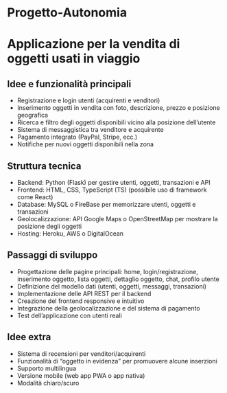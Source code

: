 # Progetto-Autonomia 

# Applicazione per la vendita di oggetti usati in viaggio


## Idee e funzionalità principali

- Registrazione e login utenti (acquirenti e venditori)
- Inserimento oggetti in vendita con foto, descrizione, prezzo e posizione geografica
- Ricerca e filtro degli oggetti disponibili vicino alla posizione dell’utente
- Sistema di messaggistica tra venditore e acquirente
- Pagamento integrato (PayPal, Stripe, ecc.)
- Notifiche per nuovi oggetti disponibili nella zona

## Struttura tecnica 

- Backend: Python (Flask) per gestire utenti, oggetti, transazioni e API
- Frontend: HTML, CSS, TypeScript (TS) (possibile uso di framework come React)
- Database: MySQL o FireBase per memorizzare utenti, oggetti e transazioni
- Geolocalizzazione: API Google Maps o OpenStreetMap per mostrare la posizione degli oggetti
- Hosting: Heroku, AWS o DigitalOcean

## Passaggi di sviluppo

- Progettazione delle pagine principali: home, login/registrazione, inserimento oggetto, lista oggetti, dettaglio oggetto, chat, profilo utente
- Definizione del modello dati (utenti, oggetti, messaggi, transazioni)
- Implementazione delle API REST per il backend
- Creazione del frontend responsive e intuitivo
- Integrazione della geolocalizzazione e del sistema di pagamento
- Test dell’applicazione con utenti reali

## Idee extra

- Sistema di recensioni per venditori/acquirenti
- Funzionalità di “oggetto in evidenza” per promuovere alcune inserzioni
- Supporto multilingua
- Versione mobile (web app PWA o app nativa)
- Modalità chiaro/scuro